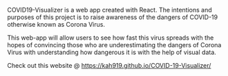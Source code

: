 COVID19-Visualizer is a web app created with React.
The intentions and purposes of this project is to raise awareness of the dangers of COVID-19 otherwise known as Corona Virus.

This web-app will allow users to see how fast this virus spreads with the hopes of convincing those who are underestimating the dangers of Corona Virus with understanding how dangerous it is with the help of visual data.

Check out this website @ https://kah919.github.io/COVID-19-Visualizer/

